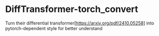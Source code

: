 # DiffTransformer-torch_convert
Turn their differential transformer[https://arxiv.org/pdf/2410.05258] into pytorch-dependent style for better understand
